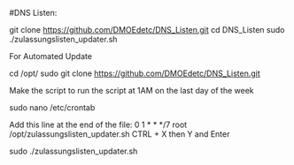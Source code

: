 #DNS Listen:


git clone https://github.com/DMOEdetc/DNS_Listen.git
cd DNS_Listen
sudo ./zulassungslisten_updater.sh

For Automated Update

cd /opt/
sudo git clone https://github.com/DMOEdetc/DNS_Listen.git

Make the script to run the script at 1AM on the last day of the week

sudo nano /etc/crontab

Add this line at the end of the file:
0 1 * * */7 root /opt/zulassungslisten_updater.sh
CTRL + X then Y and Enter

sudo ./zulassungslisten_updater.sh


